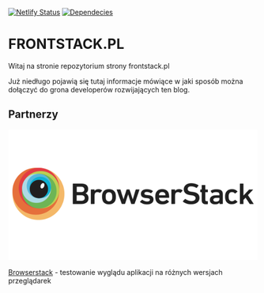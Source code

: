[![Netlify Status](https://api.netlify.com/api/v1/badges/2657385f-83f4-4ec4-a51a-93bf8da3ced2/deploy-status)](https://app.netlify.com/sites/frontstack/deploys)
[![Dependecies](https://david-dm.org/frontstackpl/frontstackpl.svg)](https://david-dm.org/frontstackpl/frontstackpl)

# FRONTSTACK.PL

Witaj na stronie repozytorium strony frontstack.pl

Już niedługo pojawią się tutaj informacje mówiące w jaki sposób można dołączyć do grona developerów rozwijających ten blog. 

## Partnerzy
![alt text](src/styles/img/graphics/browserstack.png "Logo Title Text 1")

[Browserstack](https://www.browserstack.com/ "Browserstack") - testowanie wyglądu aplikacji na różnych wersjach przeglądarek
